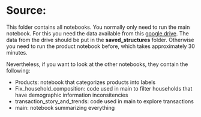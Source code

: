 # Source: 
This folder contains all notebooks. You normally only need to run the main notebook. For this you need the data available from this [google drive](https://drive.google.com/drive/folders/105Wt4yOG6wWB9nhq2QOGGY8JKT2J1ENV?usp=sharing). The data from the drive should be put in the **saved_structures** folder. 
Otherwise you need to run the product notebook before, which takes approximately 30 minutes. 

Nevertheless, if you want to look at the other notebooks, they contain the following:
- Products: notebook that categorizes products into labels
- Fix_household_composition: code used in main to filter households that have demographic information inconsitencies
- transaction_story_and_trends: code used in main to explore transactions
- main: notebook summarizing everything
